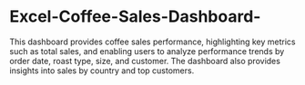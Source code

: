 # Excel-Coffee-Sales-Dashboard-
This dashboard provides coffee sales performance, highlighting key metrics such as total sales, and enabling users to analyze performance trends by order date, roast type, size, and customer. The dashboard also provides insights into sales by country and top customers.

